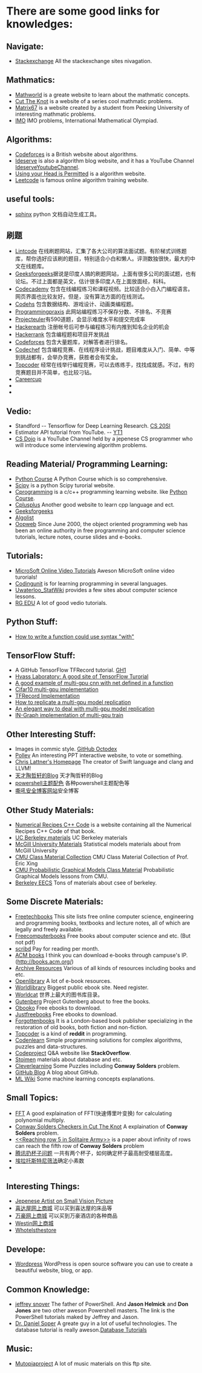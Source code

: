 # There are some good links for knowledges:

## Navigate:
- [Stackexchange](https://stackexchange.com/sites) All the stackexchange sites nivagation.

## Mathmatics:
- [Mathworld] is a greate website to learn about the mathmatic concepts.
- [Cut The Knot] is a website of a series cool mathmatic problems.
- [Matrix67] is a website created by a student from Peeking University of interesting mathmatic problems.
- [IMO](https://www.imo-official.org/problems.aspx) IMO problems, International Mathematical Olympiad.

## Algorithms:
- [Codeforces] is a British website about algorithms.
- [Ideserve] is also a algorithm blog website, and it has a YouTube Channel [IdeserveYoutubeChannel].
- [Using your Head is Permitted] is a algorithm website.
- [Leetcode] is famous online algorithm training website.

## useful tools:
- [sphinx](http://www.sphinx-doc.org/en/stable/index.html) python 文档自动生成工具。

## 刷题
- [Lintcode](http://lintcode.com/) 在线刷题网站，汇集了各大公司的算法面试题。有阶梯式训练题库，帮你选好应该刷的题目，特别适合小白和懒人。评测数独很快，最大的中文在线题库。
- [Geeksforgeeks](https://www.geeksforgeeks.org/)据说是印度人搞的刷题网站，上面有很多公司的面试题，也有论坛。不过上面都是英文，估计很多印度人在上面放面经，科科。
- [Codecademy](https://www.codecademy.com/) 包含在线编程练习和课程视频。比较适合小白入门编程语言。网页界面也比较友好。但是，没有算法方面的在线测试。
- [Codehs](https://codehs.com/) 包含数据结构、游戏设计、动画类编程题。
- [Programmingpraxis](https://programmingpraxis.com/) 此网站编程练习不保存分数、不排名、不竞赛
- [Projecteuler](https://projecteuler.net/)有590道题，会显示难度水平和提交完成率
- [Hackerearth](https://www.hackerearth.com/zh/) 注册帐号后可参与编程练习有内推到知名企业的机会
- [Hackerrank](https://www.hackerrank.com/) 包含编程题和项目开发挑战
- [Codeforces](http://codeforces.comtopcoder.com/) 包含大量题库，对解答者进行排名。
- [Codechef](https://www.codechef.com/) 包含编程竞赛、在线程序设计挑战，题目难度从入门、简单、中等到挑战都有，会举办竞赛，获胜者会有奖金。
- [Topcoder](https://www.topcoder.com/my-dashboard) 经常在线举行编程竞赛，可以去练练手，找找成就感。不过，有的竞赛题目并不简单，也比较刁钻。
- [Careercup](https://www.careercup.com/) 
- []()
- []()

## Vedio:
- Standford -- Tensorflow for Deep Learning Research. [CS 20SI]
- Estimator API tutorial from YouTube. -- [YT1]
- [CS Dojo] is a YouTube Channel held by a jepenese CS programmer who will introduce some interviewing algorithm problems.

## Reading Material/ Programming Learning:
- [Python Course] A Python Course which is so comprehensive. 
- [Scipy] is a python Scipy turorial website. 
- [Cprogramming] is a c/c++ programming learning website. like [Python Course].
- [Cplusplus](http://www.cplusplus.com/) Another good website to learn cpp language and ect.
- [Geeksforgeeks]
- [Algolist] 
- [Oopweb](http://oopweb.com/) Since June 2000, the object oriented programming web has been an online authority in free programming and computer science tutorials, lecture notes, course slides and e-books.

## Tutorials:
- [MicroSoft Online Video Tutorials](https://mva.microsoft.com/search/SearchResults.aspx#!lang=2052) Aweson MicroSoft online video turorials! 
- [Codingunit](https://www.codingunit.com/) is for learning programming in several languages.
- [Uwaterloo_StatWiki](https://wiki.math.uwaterloo.ca/statwiki/index.php?title=main_Page) provides a few sites about computer science lessons.
- [RG EDU](https://www.youtube.com/channel/UCqIRlOkiw6K7Cz8Xc51DNOg/playlists) A lot of good vedio tutorials.

## Python Stuff:
- [How to write a function could use syntax "with"](https://www.ibm.com/developerworks/cn/opensource/os-cn-pythonwith/)

## TensorFlow Stuff:
- A GitHub TensorFlow TFRecord tutorial. [GH1]
- [Hvass Laboratory: A good site of TensorFlow Turorial](http://www.hvass-labs.org/)
- [A good example of multi-gpu cnn with net defined in a function](https://github.com/aymericdamien/TensorFlow-Examples/blob/master/examples/6_MultiGPU/multigpu_cnn.py)
- [Cifar10 multi-gpu implementation](https://github.com/tensorflow/models/blob/master/tutorials/image/cifar10/cifar10_multi_gpu_train.py)
- [TFRecord Implementation](https://github.com/tensorflow/tensorflow/blob/master/tensorflow/examples/how_tos/reading_data/convert_to_records.py)
- [How to replicate a multi-gpu model replication](https://stackoverflow.com/questions/44854258/tensorflow-replicating-model-over-multiple-gpus-and-sharing-variables)
- [An elegant way to deal with multi-gpu model replication](https://stackoverflow.com/questions/39658422/tensorflow-in-graph-replication-example/39681588#39681588)
- [IN-Graph implementation of multi-gpu train](https://github.com/tensorflow/models/blob/91c7b91f834a5a857e8168b96d6db3b93d7b9c2a/tutorials/image/cifar10/cifar10_multi_gpu_train.py#L165)

## Other Interesting Stuff:
- Images in commic style. [GitHub Octodex]
- [Pollev](https://pollev.com/) An interesting PPT interactive website, to vote or something.
- [Chris Lattner's Homepage](http://nondot.org/sabre/) The creator of Swift language and clang and LLVM!
- [天才陶哲轩的Blog](https://terrytao.wordpress.com/) 天才陶哲轩的Blog
- [powershell主题配色](https://github.com/robbyrussell/oh-my-zsh/wiki/themes) 各种powershell主题配色等
- [嘶吼安全博客网站](http://www.4hou.com/)安全博客

## Other Study Materials:
- [Numerical Recipes C++ Code] is a website containing all the Numerical Recipes C++ Code of that book.
- [UC Berkeley materials](https://people.eecs.berkeley.edu/~pabbeel/cs287-fa13/slides/) UC Berkeley materials
- [McGill University Materials](http://www.med.mcgill.ca/epidemiology/hanley/bios601/)  Statistical models materials about from McGill University
- [CMU Class Material Collection](http://www.cs.cmu.edu/~epxing/Class/) CMU Class Material Collection of Prof. Eric Xing
- [CMU Probabilistic Graphical Models Class Material](http://www.cs.cmu.edu/~epxing/Class/10708-14/lecture.html) Probabilistic Graphical Models lessons from CMU.
- [Berkeley EECS](https://www2.eecs.berkeley.edu/Pubs/TechRpts/) Tons of materials about csee of berkeley.


## Some Discrete Materials:
- [Freetechbooks](http://www.freetechbooks.com/) This site lists free online computer science, engineering and programming books, textbooks and lecture notes, all of which are legally and freely available. 
- [Freecomputerbooks](http://freecomputerbooks.com/) Free books about computer science and etc. (But not pdf)
- [scribd](https://zh.scribd.com/) Pay for reading per month.
- [ACM books](https://dl.acm.org/dl.cfm) I think you can download e-books through campuse's IP.(http://books.acm.org/)
- [Archive Resources](https://archive.org/) Various of all kinds of resources including books and etc.
- [Openlibrary](https://openlibrary.org/) A lot of e-book resources.
- [Worldlibrary](http://worldlibrary.net/default.aspx) Biggest public ebook site. Need register.
- [Worldcat](https://www.worldcat.org/) 世界上最大的图书库目录。
- [Gutenberg](http://www.gutenberg.org/) Project Gutenberg about to free the books.
- [Obooko](https://www.obooko.com/) Free ebooks to download.
- [Justfreebooks](http://www.justfreebooks.info/) Free ebooks to download.
- [Forgottenbooks](https://www.forgottenbooks.com/en) It is a London-based book publisher specializing in the restoration of old books, both fiction and non-fiction.
- [Topcoder](https://www.topcoder.com/) is a kind of **reddit** in programming.
- [Codenlearn](http://www.codenlearn.com/p/home-code-n-learn.html) Simple programming solutions for complex algorithms, puzzles and data-structures.
- [Codeproject](https://www.codeproject.com/) Q&A website like **StackOverflow**.
- [Stoimen](http://www.stoimen.com/blog/) materials about database and etc.
- [Cleverlearning](https://www.cleverlearning.co.uk/puzzles.php) Some Puzzles including **Conway Solders** problem.
- [GitHub Blog](https://blog.github.com/) A blog about GitHub.
- [ML Wiki](http://mlwiki.org/index.php/Main_Page) Some machine learning concepts explanations.

## Small Topics:
- [FFT](http://ruanx.pw/post/FFT.html) A good explaination of FFT(快速傅里叶变换) for calculating polynomial multiply.
- [Conway Solders Checkers in Cut The Knot](https://www.cut-the-knot.org/proofs/checker.shtml) A explaination of **Conway Solders** problem.
- [<<Reaching row 5 in Solitaire Army>>](https://www.chiark.greenend.org.uk/~sgtatham/solarmy/) is a paper about infinity of rows can reach the fifth row of **Conway Solders** problem
- [腾讯扔杯子问题](./otherMarkdownFiles/TencentCupProblem.md) 一共有两个杯子，如何确定杯子最高耐受楼层高度。
- [埃拉托斯特尼筛法](https://zh.wikipedia.org/wiki/%E5%9F%83%E6%8B%89%E6%89%98%E6%96%AF%E7%89%B9%E5%B0%BC%E7%AD%9B%E6%B3%95)确定小素数
- []()

## Interesting Things:
- [Jepenese Artist on Small Vision Picture](http://miniature-calendar.com/) 
- [喜达屋网上商城](https://www.sheratonstore.cn/zh_cn/) 可以买到喜达屋的床品等
- [万豪网上商城](https://www.shopmarriott.cn/zh_cn/) 可以买到万豪酒店的各种商品
- [Westin网上商城](https://www.westinstore.cn/zh_cn/) 
- [Whotelsthestore](https://www.whotelsthestore.cn/zh_cn/) 

## Develope:
- [Wordpress](https://wordpress.org/plugins/) WordPress is open source software you can use to create a beautiful website, blog, or app.

## Common Knowledge:
- [jeffrey snover](https://www.youtube.com/watch?v=wUnYLfXm81s&index=1&list=PLsrZV8shpwjMXYBmmGodMMQV86xsSz1si) The father of PowerShell. And **Jason Helmick** and **Don Jones** are two other aweson Powershell masters. The link is the PowerShell tutorials maked by Jeffrey and Jason.
- [Dr. Daniel Soper](https://www.youtube.com/user/DanSoper33) A greate guy in a lot of useful technologies. The database tutorial is really aweson.[Database Tutorials](https://www.youtube.com/watch?v=4Z9KEBexzcM&list=PL1LIXLIF50uXWJ9alDSXClzNCMynac38g) 

## Music:
- [Mutopiaproject](http://www.mutopiaproject.org/ftp/) A lot of music materials on this ftp site.

[CS 20SI]: <https://web.stanford.edu/class/cs20si/2017/syllabus.html>
[YT1]: <https://www.youtube.com/watch?v=BhQW2OLzx_c>
[GH1]: <https://github.com/yeephycho/tensorflow_input_image_by_tfrecord/tree/master/src>
[Python Course]: <https://www.python-course.eu/index.php>
[GitHub Octodex]: <https://octodex.github.com/>
[Mathworld]: <http://mathworld.wolfram.com/>
[Cut The Knot]: <https://www.cut-the-knot.org/manifesto/index.shtml>
[Matrix67]: <http://www.matrix67.com/blog/>
[Codeforces]: <http://codeforces.com/blog/entry/13529>
[Ideserve]: <https://www.ideserve.co.in/>
[IdeserveYoutubeChannel]: <https://www.youtube.com/channel/UCMNkvKnD3mo3Jj9eTwJllWw/about>
[Numerical Recipes C++ Code]: <https://www.astro.umd.edu/~ricotti/NEWWEB/teaching/ASTR415/NR3/index.htm>
[CS Dojo]: <https://www.youtube.com/channel/UCxX9wt5FWQUAAz4UrysqK9A>
[Using your Head is Permitted]: <https://www.brand.site.co.il/riddles/>
[Scipy]: <http://www.scipy-lectures.org/index.html>
[Leetcode]: <https://leetcode.com/>
[cprogramming]: <https://www.cprogramming.com/>
[geeksforgeeks]: <https://www.geeksforgeeks.org/>
[algolist]: <http://www.algolist.net/>